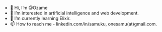- 👋 Hi, I’m @Ozame
- 👀 I’m interested in artificial intelligence and web development.
- 🌱 I’m currently learning Elixir.
- 📫 How to reach me - linkedin.com/in/samuku, onesamu(at)gmail.com.
